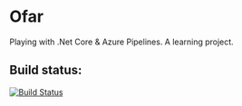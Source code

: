 # Ofar
Playing with .Net Core & Azure Pipelines. A learning project.

## Build status:
[![Build Status](https://arividar.visualstudio.com/Ofar/_apis/build/status/arividar.Ofar?branchName=master)](https://arividar.visualstudio.com/Ofar/_build/latest?definitionId=3?branchName=master)
